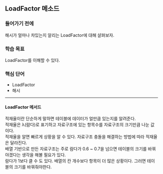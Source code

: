 ## LoadFactor 메소드

### 들어가기 전에
해시가 얼마나 차있는지 알리는 LoadFactor에 대해 살펴보자.

### 학습 목표
LoadFactor를 이해할 수 있다.

### 핵심 단어
- LoadFactor
- 해시

---
#### LoadFactor 메서드
적재율이란 단순하게 말하면 테이블에 데이터가 얼만큼 있는지를 알려준다.  
적재율은 λ(람다)로 표기하고 자료구조에 있는 항목수를 자료구조의 크기만큼 나눈 값이다.  
적재율을 알면 빠르게 상황을 알 수 있다. 자료구조 충돌을 해결하는 방법에 따라 적재율은 달라진다.  
배열 기반으로 만든 자료구조는 주로 람다가 0.6 ~ 0.7을 넘으면 테이블의 크기를 바꿔야겠다는 생각을 해볼 필요가 있다.  
람다가 1보다 클 수 도 있다. 배열의 칸 개수보다 항목이 더 많은 상황이다. 그러면 테이블의 크기를 바꿔줘야한다.  
